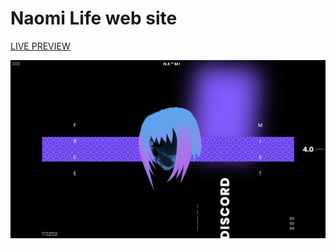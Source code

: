 # Naomi Life web site
[LIVE PREVIEW](https://servokio.github.io/Naomi-Life-web-site/)

<img src="https://github.com/ServOKio/Naomi-Life-web-site/blob/main/2021-11-24_18-29_1.png" />
